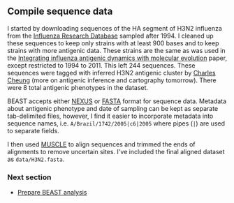 ## Compile sequence data

I started by downloading sequences of the HA segment of H3N2 influenza from the [Influenza Research Database](http://www.fludb.org) sampled after 1994.
I cleaned up these sequences to keep only strains with at least 900 bases and to keep strains with more antigenic data.
These strains are the same as was used in the [Integrating influenza antigenic dynamics with molecular evolution](http://bedford.io/papers/bedford-flux/) paper, except restricted to 1994 to 2011.
This left 244 sequences.
These sequences were tagged with inferred H3N2 antigenic cluster by [Charles Cheung](http://bedford.io/team/charles-cheung/) (more on antigenic inference and cartography tomorrow).
There were 8 total antigenic phenotypes in the dataset. 

BEAST accepts either [NEXUS](http://en.wikipedia.org/wiki/Nexus_file) or [FASTA](http://en.wikipedia.org/wiki/FASTA_format) format for sequence data.
Metadata about antigenic phenotype and date of sampling can be kept as separate tab-delimited files, however, I find it easier to incorporate metadata into sequence names, i.e. `A/Brazil/1742/2005|c6|2005` where pipes (`|`) are used to separate fields.

I then used [MUSCLE](http://www.drive5.com/muscle/) to align sequences and trimmed the ends of alignments to remove uncertain sites.
I've included the final aligned dataset as `data/H3N2.fasta`.

### Next section

* [Prepare BEAST analysis](prepare-beast-analysis.md)